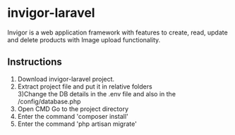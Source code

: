 # invigor-laravel

Invigor is a web application framework with features to create, read, update and delete products with Image upload functionality.

## Instructions

1) Download invigor-laravel project.  
2) Extract project file and put it in relative folders  
3)Change the DB details in the .env file and also in the /config/database.php  
4) Open CMD  Go to the project directory  
5) Enter the command 'composer install'  
6) Enter the command 'php artisan migrate' 
